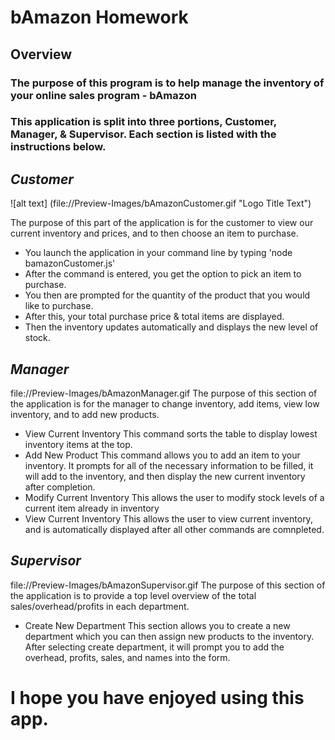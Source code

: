 # bAmazon Homework

## Overview

### The purpose of this program is to help manage the inventory of your online sales program - bAmazon

### This application is split into three portions, Customer, Manager, & Supervisor. Each section is listed with the instructions below.


## _Customer_
![alt text] (file://Preview-Images/bAmazonCustomer.gif "Logo Title Text")

The purpose of this part of the application is for the customer to view our current inventory and prices, and to then choose an item to purchase.
* You launch the application in your command line by typing 'node bamazonCustomer.js'
* After the command is entered, you get the option to pick an item to purchase.
* You then are prompted for the quantity of the product that you would like to purchase.
* After this, your total purchase price & total items are displayed.
* Then the inventory updates automatically and displays the new level of stock.

## _Manager_
file://Preview-Images/bAmazonManager.gif
The purpose of this section of the application is for the manager to change inventory, add items, view low inventory, and to add new products.
* View Current Inventory
	This command sorts the table to display lowest inventory items at the top.
* Add New Product
	This command allows you to add an item to your inventory. It prompts for all of the necessary information to be filled, it will add to the inventory, and then display the new current inventory after completion.
* Modify Current Inventory
	This allows the user to modify stock levels of a current item already in inventory
* View Current Inventory
	This allows the user to view current inventory, and is automatically displayed after all other commands are comnpleted.

## _Supervisor_
file://Preview-Images/bAmazonSupervisor.gif
The purpose of this section of the application is to provide a top level overview of the total sales/overhead/profits in each department.
* Create New Department
	This section allows you to create a new department which you can then assign new products to the inventory.
	After selecting create department, it will prompt you to add the overhead, profits, sales, and names into the form.

# I hope you have enjoyed using this app.
